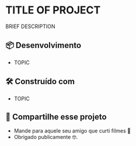 # TITLE OF PROJECT

BRIEF DESCRIPTION

## 📦 Desenvolvimento

* TOPIC

## 🛠️ Construído com

* TOPIC

## 🎁 Compartilhe esse projeto

* Mande para aquele seu amigo que curti filmes 📢
* Obrigado publicamente 🤓.

 
